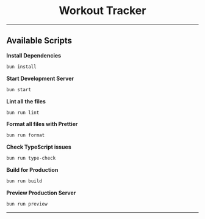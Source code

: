 <h1 align="center">
  Workout Tracker
</h1>

---

## Available Scripts

**Install Dependencies**

```bash
bun install
```

**Start Development Server**

```bash
bun start
```

**Lint all the files**

```bash
bun run lint
```

**Format all files with Prettier**

```bash
bun run format
```

**Check TypeScript issues**

```bash
bun run type-check
```

**Build for Production**

```bash
bun run build
```

**Preview Production Server**

```bash
bun run preview
```

---
